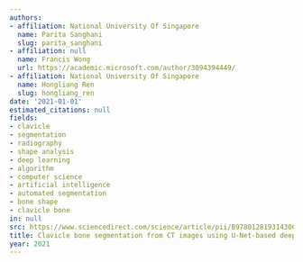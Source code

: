 ```yaml
---
authors:
- affiliation: National University Of Singapore
  name: Parita Sanghani
  slug: parita_sanghani
- affiliation: null
  name: Francis Wong
  url: https://academic.microsoft.com/author/3094394449/
- affiliation: National University Of Singapore
  name: Hongliang Ren
  slug: hongliang_ren
date: '2021-01-01'
estimated_citations: null
fields:
- clavicle
- segmentation
- radiography
- shape analysis
- deep learning
- algorithm
- computer science
- artificial intelligence
- automated segmentation
- bone shape
- clavicle bone
in: null
src: https://www.sciencedirect.com/science/article/pii/B9780128193143000136
title: Clavicle bone segmentation from CT images using U-Net-based deep learning algorithm
year: 2021
---
```

